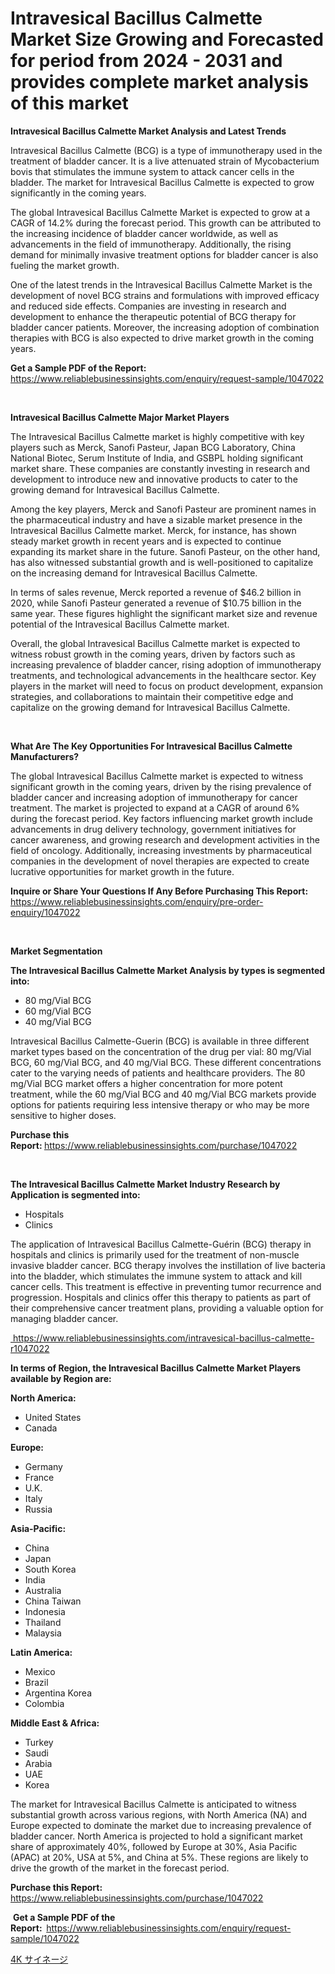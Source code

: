 <p><h1>Intravesical Bacillus Calmette Market Size Growing and Forecasted for period from 2024 - 2031 and provides complete market analysis of this market</h1></p><p><strong>Intravesical Bacillus Calmette Market Analysis and Latest Trends</strong></p>
<p><p>Intravesical Bacillus Calmette (BCG) is a type of immunotherapy used in the treatment of bladder cancer. It is a live attenuated strain of Mycobacterium bovis that stimulates the immune system to attack cancer cells in the bladder. The market for Intravesical Bacillus Calmette is expected to grow significantly in the coming years. </p><p>The global Intravesical Bacillus Calmette Market is expected to grow at a CAGR of 14.2% during the forecast period. This growth can be attributed to the increasing incidence of bladder cancer worldwide, as well as advancements in the field of immunotherapy. Additionally, the rising demand for minimally invasive treatment options for bladder cancer is also fueling the market growth.</p><p>One of the latest trends in the Intravesical Bacillus Calmette Market is the development of novel BCG strains and formulations with improved efficacy and reduced side effects. Companies are investing in research and development to enhance the therapeutic potential of BCG therapy for bladder cancer patients. Moreover, the increasing adoption of combination therapies with BCG is also expected to drive market growth in the coming years.</p></p>
<p><strong>Get a Sample PDF of the Report:&nbsp;</strong> <a href="https://www.reliablebusinessinsights.com/enquiry/request-sample/1047022">https://www.reliablebusinessinsights.com/enquiry/request-sample/1047022</a></p>
<p>&nbsp;</p>
<p><strong>Intravesical Bacillus Calmette Major Market Players</strong></p>
<p><p>The Intravesical Bacillus Calmette market is highly competitive with key players such as Merck, Sanofi Pasteur, Japan BCG Laboratory, China National Biotec, Serum Institute of India, and GSBPL holding significant market share. These companies are constantly investing in research and development to introduce new and innovative products to cater to the growing demand for Intravesical Bacillus Calmette.</p><p>Among the key players, Merck and Sanofi Pasteur are prominent names in the pharmaceutical industry and have a sizable market presence in the Intravesical Bacillus Calmette market. Merck, for instance, has shown steady market growth in recent years and is expected to continue expanding its market share in the future. Sanofi Pasteur, on the other hand, has also witnessed substantial growth and is well-positioned to capitalize on the increasing demand for Intravesical Bacillus Calmette.</p><p>In terms of sales revenue, Merck reported a revenue of $46.2 billion in 2020, while Sanofi Pasteur generated a revenue of $10.75 billion in the same year. These figures highlight the significant market size and revenue potential of the Intravesical Bacillus Calmette market.</p><p>Overall, the global Intravesical Bacillus Calmette market is expected to witness robust growth in the coming years, driven by factors such as increasing prevalence of bladder cancer, rising adoption of immunotherapy treatments, and technological advancements in the healthcare sector. Key players in the market will need to focus on product development, expansion strategies, and collaborations to maintain their competitive edge and capitalize on the growing demand for Intravesical Bacillus Calmette.</p></p>
<p>&nbsp;</p>
<p><strong>What Are The Key Opportunities For Intravesical Bacillus Calmette Manufacturers?</strong></p>
<p><p>The global Intravesical Bacillus Calmette market is expected to witness significant growth in the coming years, driven by the rising prevalence of bladder cancer and increasing adoption of immunotherapy for cancer treatment. The market is projected to expand at a CAGR of around 6% during the forecast period. Key factors influencing market growth include advancements in drug delivery technology, government initiatives for cancer awareness, and growing research and development activities in the field of oncology. Additionally, increasing investments by pharmaceutical companies in the development of novel therapies are expected to create lucrative opportunities for market growth in the future.</p></p>
<p><strong>Inquire or Share Your Questions If Any Before Purchasing This Report:</strong> <a href="https://www.reliablebusinessinsights.com/enquiry/pre-order-enquiry/1047022">https://www.reliablebusinessinsights.com/enquiry/pre-order-enquiry/1047022</a></p>
<p>&nbsp;</p>
<p><strong>Market Segmentation</strong></p>
<p><strong>The Intravesical Bacillus Calmette Market Analysis by types is segmented into:</strong></p>
<p><ul><li>80 mg/Vial BCG</li><li>60 mg/Vial BCG</li><li>40 mg/Vial BCG</li></ul></p>
<p><p>Intravesical Bacillus Calmette-Guerin (BCG) is available in three different market types based on the concentration of the drug per vial: 80 mg/Vial BCG, 60 mg/Vial BCG, and 40 mg/Vial BCG. These different concentrations cater to the varying needs of patients and healthcare providers. The 80 mg/Vial BCG market offers a higher concentration for more potent treatment, while the 60 mg/Vial BCG and 40 mg/Vial BCG markets provide options for patients requiring less intensive therapy or who may be more sensitive to higher doses.</p></p>
<p><strong>Purchase this Report:&nbsp;</strong><a href="https://www.reliablebusinessinsights.com/purchase/1047022">https://www.reliablebusinessinsights.com/purchase/1047022</a></p>
<p>&nbsp;</p>
<p><strong>The Intravesical Bacillus Calmette Market Industry Research by Application is segmented into:</strong></p>
<p><ul><li>Hospitals</li><li>Clinics</li></ul></p>
<p><p>The application of Intravesical Bacillus Calmette-Guérin (BCG) therapy in hospitals and clinics is primarily used for the treatment of non-muscle invasive bladder cancer. BCG therapy involves the instillation of live bacteria into the bladder, which stimulates the immune system to attack and kill cancer cells. This treatment is effective in preventing tumor recurrence and progression. Hospitals and clinics offer this therapy to patients as part of their comprehensive cancer treatment plans, providing a valuable option for managing bladder cancer.</p></p>
<p><a href="https://www.reliablebusinessinsights.com/intravesical-bacillus-calmette-r1047022">&nbsp;https://www.reliablebusinessinsights.com/intravesical-bacillus-calmette-r1047022</a></p>
<p><strong>In terms of Region, the Intravesical Bacillus Calmette Market Players available by Region are:</strong></p>
<p>
    <p> <strong> North America: </strong>
        <ul>
            <li>United States</li>
            <li>Canada</li>
        </ul>
        </p> 
    <p> <strong> Europe: </strong>
        <ul>
            <li>Germany</li>
            <li>France</li>
            <li>U.K.</li>
            <li>Italy</li>
            <li>Russia</li>
        </ul>
        </p> 
    <p> <strong> Asia-Pacific: </strong>
        <ul>
            <li>China</li>
            <li>Japan</li>
            <li>South Korea</li>
            <li>India</li>
            <li>Australia</li>
            <li>China Taiwan</li>
            <li>Indonesia</li>
            <li>Thailand</li>
            <li>Malaysia</li>
        </ul>
        </p> 
    <p> <strong> Latin America: </strong>
        <ul>
            <li>Mexico</li>
            <li>Brazil</li>
            <li>Argentina Korea</li>
            <li>Colombia</li>
        </ul>
        </p> 
    <p> <strong> Middle East & Africa: </strong>
        <ul>
            <li>Turkey</li>
            <li>Saudi</li>
            <li>Arabia</li>
            <li>UAE</li>
            <li>Korea</li>
        </ul>
    </p>
    </p>
<p><p>The market for Intravesical Bacillus Calmette is anticipated to witness substantial growth across various regions, with North America (NA) and Europe expected to dominate the market due to increasing prevalence of bladder cancer. North America is projected to hold a significant market share of approximately 40%, followed by Europe at 30%, Asia Pacific (APAC) at 20%, USA at 5%, and China at 5%. These regions are likely to drive the growth of the market in the forecast period.</p></p>
<p><strong>Purchase this Report: </strong><a href="https://www.reliablebusinessinsights.com/purchase/1047022">https://www.reliablebusinessinsights.com/purchase/1047022</a></p>
<p>&nbsp;<strong>Get a Sample PDF of the Report:&nbsp;&nbsp;</strong><a href="https://www.reliablebusinessinsights.com/enquiry/request-sample/1047022">https://www.reliablebusinessinsights.com/enquiry/request-sample/1047022</a></p>
<p><strong></strong></p>
<p><p><a href="https://github.com/nxboeu02965442/Market-Research-Report-List-3/blob/main/9988957124493.md">4K サイネージ</a></p></p>